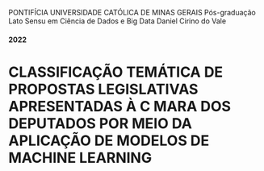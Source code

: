 PONTIFÍCIA UNIVERSIDADE CATÓLICA DE MINAS GERAIS
Pós-graduação Lato Sensu em Ciência de Dados e Big Data
Daniel Cirino do Vale
#### 2022

# CLASSIFICAÇÃO TEMÁTICA DE PROPOSTAS LEGISLATIVAS APRESENTADAS À C MARA DOS DEPUTADOS POR MEIO DA APLICAÇÃO DE MODELOS DE MACHINE LEARNING